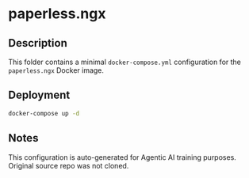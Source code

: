 # paperless.ngx

## Description
This folder contains a minimal `docker-compose.yml` configuration for the `paperless.ngx` Docker image.

## Deployment
```bash
docker-compose up -d
```

## Notes
This configuration is auto-generated for Agentic AI training purposes. Original source repo was not cloned.
